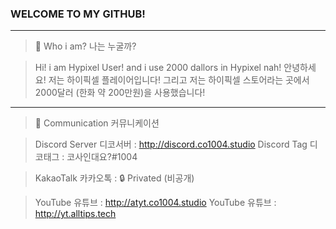 ### WELCOME TO MY GITHUB!

---

> 👥 Who i am? 나는 누굴까?

> Hi! i am Hypixel User!
> and i use 2000 dallors in Hypixel nah!
> 안녕하세요! 저는 하이픽셀 플레이어입니다!
> 그리고 저는 하이픽셀 스토어라는 곳에서 2000달러 (한화 약 200만원)을 사용했습니다!

---

> 📧 Communication 커뮤니케이션

> Discord Server 디코서버 : http://discord.co1004.studio
> Discord Tag 디코태그 : 코사인대요?#1004

> KakaoTalk 카카오톡 : 🔒 Privated (비공개)

> YouTube 유튜브 : http://atyt.co1004.studio
> YouTube 유튜브 : http://yt.alltips.tech
